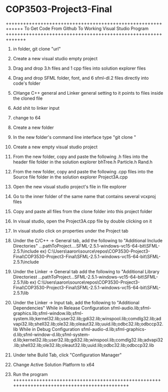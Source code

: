# COP3503-Project3-Final
++++++++++++++++++++++++++++++++++++++++++++++++++++++++++++
To Get Code From Github To Working Visual Studio Program
+++++++++++++++++++++++++++++++++++++++++++++++++++++++++++++
1. in folder, git clone "url"
2. Create a new visual studio empty project
3. Drag and drop 3.h files and 1 cpp files into solution explorer files
4. Drag and drop SFML folder, font, and 6 sfml-dl.2 files directly into code's folder
5. CHange C++ general and Linker general setting to it points to files inside the cloned file
6. Add shit to linker input
7. change to 64

1. Create a new folder
2. In the new folder's command line interface type "git clone <url>"
3. Create a new empty visual studio project
4. From the new folder, copy and paste the following .h files into the header file folder in the solution explorer
	bhTree.h
	Particle.h
	Rand.h
5. From the new folder, copy and paste the following .cpp files into the Source file folder in the solution explorer
	Project3A.cpp
6. Open the new visual studio project's file in file explorer
7. Go to the inner folder of the same name that contains several vcxproj files
8. Copy and paste all files from the clone folder into this project folder
9. In visual studio, open the Project3A.cpp file by double clicking on it
9. In visual studio click on properties under the Project tab
10. Under the C/C++ -> General tab, add the following to "Additional Include Directories"
	...pathToProject....SFML-2.5.1-windows-vc15-64-bit\SFML-2.5.1\include
	ex) C:\Users\aaron\source\repos\COP3530-Project3-Final\COP3530-Project3-Final\SFML-2.5.1-windows-vc15-64-bit\SFML-2.5.1\include
11. Under the Linker -> General tab add the following to "Additional Library Directoriest
	...pathToProject...SFML-2.5.1-windows-vc15-64-bit\SFML-2.5.1\lib
	ex) C:\Users\aaron\source\repos\COP3530-Project3-Final\COP3530-Project3-Final\SFML-2.5.1-windows-vc15-64-bit\SFML-2.5.1\lib
12. Under the Linker -> Input tab, add the following to "Additional Dependencies"
	While in Release Configuration
		sfml-audio.lib;sfml-graphics.lib;sfml-window.lib;sfml-system.lib;kernel32.lib;user32.lib;gdi32.lib;winspool.lib;comdlg32.lib;advapi32.lib;shell32.lib;ole32.lib;oleaut32.lib;uuid.lib;odbc32.lib;odbccp32.lib
	While in Debug Configuration
		sfml-audio-d.lib;sfml-graphics-d.lib;sfml-window-d.lib;sfml-system-d.lib;kernel32.lib;user32.lib;gdi32.lib;winspool.lib;comdlg32.lib;advapi32.lib;shell32.lib;ole32.lib;oleaut32.lib;uuid.lib;odbc32.lib;odbccp32.lib
13. Under tehe Build Tab, click "Configuration Manager"
14. Change Active Solution Platform to x64
15. Run the program
+++++++++++++++++++++++++++++++++++++++++++++++++++++++++++++++++++++++++++++++++++++++++++
		
